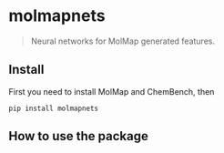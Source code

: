 # molmapnets
> Neural networks for MolMap generated features.


## Install

First you need to install MolMap and ChemBench, then

`pip install molmapnets`

## How to use the package
